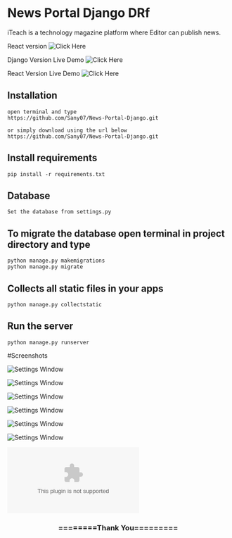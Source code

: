 # News Portal Django DRf

iTeach is a technology magazine platform where Editor can publish news.
  

React version  ![Click Here](https://github.com/Sany07/News-Portal-React)

Django Version Live Demo ![Click Here](https://itechportal.herokuapp.com) 

React Version Live Demo ![Click Here](https://itech-9b147.web.app/) 



## Installation 

```
open terminal and type
https://github.com/Sany07/News-Portal-Django.git

or simply download using the url below
https://github.com/Sany07/News-Portal-Django.git
```

## Install requirements

```
pip install -r requirements.txt
```
## Database

```
Set the database from settings.py
```

## To migrate the database open terminal in project directory and type
```
python manage.py makemigrations
python manage.py migrate
```

## Collects all static files in your apps

```
python manage.py collectstatic
```

## Run the server
```
python manage.py runserver
```




#Screenshots


![Settings Window](https://github.com/Sany07/News-Portal-React/blob/main/ss/01%20-%20iTECH%20-%20itech-9b147.web.app.png)


![Settings Window](https://github.com/Sany07/News-Portal-React/blob/main/ss/02%20-%20iTECH%20-%20itech-9b147.web.app.png)


![Settings Window](https://github.com/Sany07/News-Portal-React/blob/main/ss/03%20-%20iTECH%20-%20itech-9b147.web.app.png)


![Settings Window](https://github.com/Sany07/News-Portal-React/blob/main/ss/04%20-%20iTECH%20-%20itech-9b147.web.app.png)


![Settings Window](https://github.com/Sany07/News-Portal-React/blob/main/ss/05%20-%20iTECH%20-%20itech-9b147.web.app.png)


![Settings Window](https://github.com/Sany07/News-Portal-React/blob/main/ss/06%20-%20iTECH%20-%20itech-9b147.web.app.png)

![Settings Window](https://github.com/Sany07/News-Portal-React/blob/main/ss/07%20-%20Snippets%20API%20-%20itechportal.herokuapp.com)

<div align="center">
    <h3>========Thank You=========</h3>
</div>


